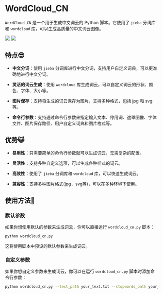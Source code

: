 # WordCloud_CN



`WordCloud_CN` 是一个用于生成中文词云的 Python 脚本。它使用了 `jieba` 分词库和 `wordcloud` 库，可以生成高质量的中文词云图像。

<img src="https://pic.imgdb.cn/item/669fad04d9c307b7e91872b3.jpg#pic_center" />



<img src="https://pic.imgdb.cn/item/669fad04d9c307b7e9187312.jpg#pic_center" />

## 特点😎

- **中文分词**：使用 `jieba` 分词库进行中文分词，支持用户自定义词典，可以更准确地进行中文分词。

- **灵活的词云生成**：使用 `wordcloud` 库生成词云，可以自定义词云的形状、颜色、字体、大小等。

- **图片保存**：支持将生成的词云保存为图片，支持多种格式，包括 jpg 和 svg 等。

- **命令行参数**：支持通过命令行参数来指定输入文本、停用词、遮罩图像、字体文件、图片保存路径、用户自定义词典和图片格式等。

## 优势😺

- **易用性**：只需要简单的命令行参数就可以生成词云，无需复杂的配置。

- **灵活性**：支持多种自定义选项，可以生成各种样式的词云。

- **高效性**：使用了 `jieba` 分词库和 `wordcloud` 库，可以快速生成词云。

- **兼容性**：支持多种图片格式(jpg，svg等)，可以在多种环境下使用。

## 使用方法🚩

### 默认参数

如果你想使用默认的参数来生成词云，你可以直接运行 `wordcloud_cn.py` 脚本：

```sh
python wordcloud_cn.py
```

这将使用脚本中预设的默认参数来生成词云。

### 自定义参数

如果你想自定义参数来生成词云，你可以在运行 `wordcloud_cn.py` 脚本时添加命令行参数：

```sh
python wordcloud_cn.py --text_path your_text.txt --stopwords_path your_stopwords.txt --mask_path your_mask.jpg --font_path your_font.otf --img_path your_directory/ --userDict_list your_words --img_format jpg
```

